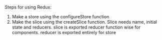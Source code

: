 Steps for using Redux: 
1. Make a store using the configureStore function
2. Make the slice using the createSlice function. Slice needs name, initial state and reducers. slice is exported reducer function wise for components. reducer is exported entirely for store